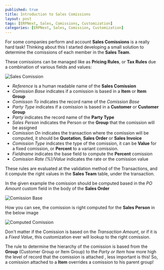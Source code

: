 ```yaml
---
published: true
title: Introduction to Sales Comissions
layout: post
tags: [ERPNext, Sales, Comissions, Customization]
categories: [ERPNext, Sales, Comission, Customization]
---
```

For some companies perform and account **Sales Comissions** is a really hard task! Thinking about this I started developing a small solution to determine the comissions of each member in the **Sales Team**.

These comissions can be managed like as **Pricing Rules**, or **Tax Rules** due a combination of various fields and values:

![Sales Comission](//www.diigo.com/file/image/eoaccapzdbeqorcaczccsspoor/Montagem+-+SCMS-000001.jpg)

- _Reference_ is a human readable name of the **Sales Comission**
- _Comission Base_ indicates if a comission is based in a **Item** or **Item Group**
- _Comisson To_ indicates the record name of the _Comission Base_
- _Party Type_ indicates if a comission is based in a **Customer** or **Customer Group**
- _Party_ indicates the record name of the **Party Type**
- _Sales Person_ indicates the Person or the **Group** that the comission will be assigned
- _Comission On_ indicates the transaction where the comission will be computed, it should be **Quotation**, **Sales Order** or **Sales Invoice**
- _Comission Type_ indicates the type of the comission, it can be **Value** for a fixed comission, or **Percent** to a variant comission.
- _Fieldname_ indicates the base field to compute the **Percent** comission
- _Comission Rate (%)/Value_ indicates the rate or the comission value

These rules are evaluated at the validation method of the Transactions, and it compute the right values in the **Sales Team** table, under the transaction.

In the given example the comission should be computed based in the _PO Amount_ custom field in the body of the **Sales Order** 

![Comission Base](//www.diigo.com/file/image/eoaccapzdbeqorsbozccssppca/Cliente+Padr%C3%A3o+-+SO-00002.jpg) 

How you can see, the comission is right computed for the **Sales Person** in the below image

![Computed Comission](//www.diigo.com/file/image/eoaccapzdbeqosabpzccssppeb/Cliente+Padr%C3%A3o+-+SO-00002.jpg)

Don't matter if the Comission is based on the _Transaction Amount_, or if it is a _Fixed Value_, this customization ever will lookup to the right comission.

The rule to determine the hierarchy of the comission is based from the **Group** (Customer Group or Item Group) to the *Party or Item* how more high the level of record that the comission is attached , less important is this! So, a comission attached to a **Item** overrides a comission to his parent group! 